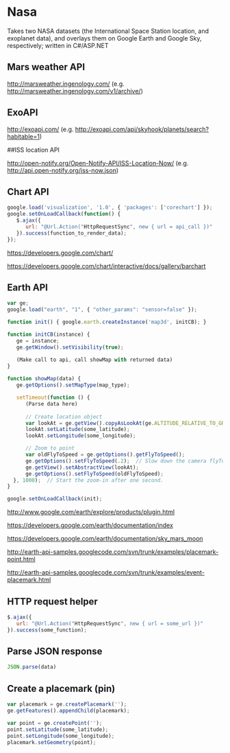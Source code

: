 # Nasa
Takes two NASA datasets (the International Space Station location, and exoplanet data),
and overlays them on Google Earth and Google Sky, respectively; written in C#/ASP.NET

## Mars weather API

http://marsweather.ingenology.com/ (e.g. http://marsweather.ingenology.com/v1/archive/)

## ExoAPI

http://exoapi.com/ (e.g.  http://exoapi.com/api/skyhook/planets/search?habitable=1)

##ISS location API

http://open-notify.org/Open-Notify-API/ISS-Location-Now/ (e.g. http://api.open-notify.org/iss-now.json)

## Chart API

```javascript
google.load('visualization', '1.0', { 'packages': ['corechart'] });
google.setOnLoadCallback(function() {
   $.ajax({
      url: "@Url.Action("HttpRequestSync", new { url = api_call })"
   }).success(function_to_render_data);
});
```

https://developers.google.com/chart/

https://developers.google.com/chart/interactive/docs/gallery/barchart

## Earth API

```javascript
var ge;
google.load("earth", "1", { "other_params": "sensor=false" });

function init() { google.earth.createInstance('map3d', initCB); }

function initCB(instance) {
   ge = instance;
   ge.getWindow().setVisibility(true);

   (Make call to api, call showMap with returned data) 
}
      
function showMap(data) {
   ge.getOptions().setMapType(map_type);

   setTimeout(function () {
      (Parse data here)
      
      // Create location object
      var lookAt = ge.getView().copyAsLookAt(ge.ALTITUDE_RELATIVE_TO_GROUND);
      lookAt.setLatitude(some_latitude);
      lookAt.setLongitude(some_longitude);

      // Zoom to point
      var oldFlyToSpeed = ge.getOptions().getFlyToSpeed();
      ge.getOptions().setFlyToSpeed(.2);  // Slow down the camera flyTo speed.
      ge.getView().setAbstractView(lookAt);
      ge.getOptions().setFlyToSpeed(oldFlyToSpeed);
  }, 1000);  // Start the zoom-in after one second.
}

google.setOnLoadCallback(init);
```

http://www.google.com/earth/explore/products/plugin.html

https://developers.google.com/earth/documentation/index

https://developers.google.com/earth/documentation/sky_mars_moon

http://earth-api-samples.googlecode.com/svn/trunk/examples/placemark-point.html

http://earth-api-samples.googlecode.com/svn/trunk/examples/event-placemark.html

## HTTP request helper

```javascript
$.ajax({ 
   url: "@Url.Action("HttpRequestSync", new { url = some_url })"
}).success(some_function);
```

## Parse JSON response

```javascript
JSON.parse(data)
```

## Create a placemark (pin)

```javascript
var placemark = ge.createPlacemark('');
ge.getFeatures().appendChild(placemark);

var point = ge.createPoint('');
point.setLatitude(some_latitude);
point.setLongitude(some_longitude);
placemark.setGeometry(point);
```
